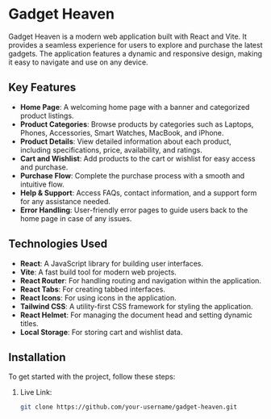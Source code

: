 # Gadget Heaven

Gadget Heaven is a modern web application built with React and Vite. It provides a seamless experience for users to explore and purchase the latest gadgets. The application features a dynamic and responsive design, making it easy to navigate and use on any device.

## Key Features

- **Home Page**: A welcoming home page with a banner and categorized product listings.
- **Product Categories**: Browse products by categories such as Laptops, Phones, Accessories, Smart Watches, MacBook, and iPhone.
- **Product Details**: View detailed information about each product, including specifications, price, availability, and ratings.
- **Cart and Wishlist**: Add products to the cart or wishlist for easy access and purchase.
- **Purchase Flow**: Complete the purchase process with a smooth and intuitive flow.
- **Help & Support**: Access FAQs, contact information, and a support form for any assistance needed.
- **Error Handling**: User-friendly error pages to guide users back to the home page in case of any issues.

## Technologies Used

- **React**: A JavaScript library for building user interfaces.
- **Vite**: A fast build tool for modern web projects.
- **React Router**: For handling routing and navigation within the application.
- **React Tabs**: For creating tabbed interfaces.
- **React Icons**: For using icons in the application.
- **Tailwind CSS**: A utility-first CSS framework for styling the application.
- **React Helmet**: For managing the document head and setting dynamic titles.
- **Local Storage**: For storing cart and wishlist data.

## Installation

To get started with the project, follow these steps:

1. Live Link:
   ```sh
   git clone https://github.com/your-username/gadget-heaven.git
